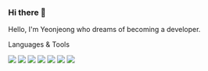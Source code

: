 ### Hi there 👋

<!--
**wjdwjdduswjd/wjdwjdduswjd** is a ✨ _special_ ✨ repository because its `README.md` (this file) appears on your GitHub profile.

Here are some ideas to get you started:

- 🔭 I’m currently working on ...
- 🌱 I’m currently learning ...
- 👯 I’m looking to collaborate on ...
- 🤔 I’m looking for help with ...
- 💬 Ask me about ...
- 📫 How to reach me: ...
- 😄 Pronouns: ...
- ⚡ Fun fact: ...
-->

Hello, I'm Yeonjeong who dreams of becoming a developer.


Languages & Tools


<span>
<img src="https://img.shields.io/badge/Java-007396?logo=java&logoColor=white" />
<img src="https://img.shields.io/badge/JavaScript-F7DF1E?logo=javascript&logoColor=white" />
<img src="https://img.shields.io/badge/CSS3-1572B6?logo=css3&logoColor=white" />
<img src="https://img.shields.io/badge/HTML5-E34F26?logo=html5&logoColor=white" />
<img src="https://img.shields.io/badge/jQuery-0769AD?logo=jquery&logoColor=white" /> 
<img src="https://img.shields.io/badge/Oracle-F80000?logo=oracle&logoColor=white" />  
<img src="https://img.shields.io/badge/Spring-6DB33F?logo=spring&logoColor=white" />
</span>








	




